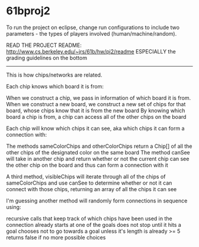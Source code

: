 61bproj2
========

To run the project on eclipse, change run configurations to include two parameters - the types of players involved (human/machine/random).

READ THE PROJECT README: http://www.cs.berkeley.edu/~jrs/61b/hw/pj2/readme   ESPECIALLY the grading guidelines on the bottom


------------
This is how chips/networks are related.

Each chip knows which board it is from:

  When we construct a chip, we pass in information of which board it is from.
  When we construct a new board, we construct a new set of chips for that board, whose chips know that it is from the new board
  By knowing which board a chip is from, a chip can access all of the other chips on the board

Each chip will know which chips it can see, aka which chips it can form a connection with:
  
  The methods sameColorChips and otherColorChips return a Chip[] of all the other chips of the designated color on the same board
  The method canSee will take in another chip and return whether or not the current chip can see the other chip on the board and thus can form a connection with it
  
  A third method, visibleChips will iterate through all of the chips of sameColorChips and use canSee to determine whether or not it can connect with those chips, returning an array of all the chips it can see
  
I'm guessing another method will randomly form connections in sequence using:

  recursive calls that keep track of which chips have been used in the connection already
  starts at one of the goals
  does not stop until it hits a goal
  chooses not to go towards a goal unless it's length is already >= 5
  returns false if no more possible choices
  

